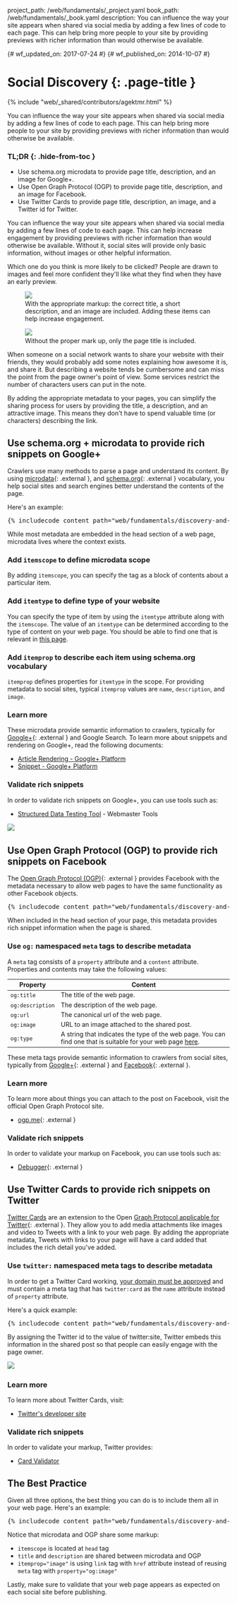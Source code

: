 project_path: /web/fundamentals/_project.yaml
book_path: /web/fundamentals/_book.yaml
description: You can influence the way your site appears when shared via social media by adding a few lines of code to each page. This can help bring more people to your site by providing previews with richer information than would otherwise be available.

{# wf_updated_on: 2017-07-24 #}
{# wf_published_on: 2014-10-07 #}

# Social Discovery {: .page-title }

{% include "web/_shared/contributors/agektmr.html" %}

You can influence the way your site appears when shared via social media by
adding a few lines of code to each page. This can help bring more people to
your site by providing previews with richer information than would otherwise
be available.


### TL;DR {: .hide-from-toc }
- Use schema.org microdata to provide page title, description, and an image for Google+.
- Use Open Graph Protocol (OGP) to provide page title, description, and an image for Facebook.
- Use Twitter Cards to provide page title, description, an image, and a Twitter id for Twitter.

You can influence the way your site appears when shared via social media by
adding a few lines of code to each page. This can help increase engagement by
providing previews with richer information than would otherwise be available.
Without it, social sites will provide only basic information, without images or
other helpful information. 

Which one do you think is more likely to be clicked? People are drawn to images
and feel more confident they'll like what they find when they have an early
preview.

<div class="attempt-left">
  <figure>
    <img src="imgs/gplus-snippet-2.png" srcset="imgs/gplus-snippet-2.png 1x,
      imgs/gplus-snippet-2-2x.png 2x" />
    <figcaption class="success">
      With the appropriate markup: the correct title, a short
      description, and an image are included. Adding these items can help
      increase engagement.
     </figcaption>
  </figure>
</div>
<div class="attempt-right">
  <figure>
    <img src="imgs/gplus-snippet-1.png" srcset="imgs/gplus-snippet-1.png 1x,
      imgs/gplus-snippet-1-2x.png 2x" />
    <figcaption class="warning">
      Without the proper mark up, only the page title is
      included.
     </figcaption>
  </figure>
</div>

<div style="clear:both;"></div>

When someone on a social network wants to share your website with their friends,
they would probably add some notes explaining how awesome it is, and share it.
But describing a website tends be cumbersome and can miss the point from the
page owner's point of view. Some services restrict the number of characters users can
put in the note.

By adding the appropriate metadata to your pages, you can simplify the sharing
process for users by providing the title, a description, and an attractive
image. This means they don't have to spend valuable time (or characters)
describing the link.

## Use schema.org + microdata to provide rich snippets on Google+

Crawlers use many methods to parse a page and understand its content. By using
[microdata](http://www.w3.org/TR/microdata/){: .external }, and
[schema.org](https://schema.org/){: .external } vocabulary, you help social sites and search
engines better understand the contents of the page.

Here's an example:

<pre class="prettyprint">
{% includecode content_path="web/fundamentals/discovery-and-monetization/social-discovery/_code/social-sites.html" region_tag="microdata" adjust_indentation="auto" %}
</pre>

While most metadata are embedded in the head section of a web page, microdata
lives where the context exists.

### Add `itemscope` to define microdata scope
By adding `itemscope`, you can specify the tag as a block of contents about a
particular item.

### Add `itemtype` to define type of your website
You can specify the type of item by using the `itemtype` attribute along with the
`itemscope`. The value of an `itemtype` can be determined according to the type
of content on your web page. You should be able to find one that is relevant
in [this page](https://schema.org/docs/full.html).

### Add `itemprop` to describe each item using schema.org vocabulary
`itemprop` defines properties for `itemtype` in the scope. For providing
metadata to social sites, typical `itemprop` values are `name`, `description`,
and `image`.

### Learn more
These microdata provide semantic information to crawlers, typically for
[Google+](https://plus.google.com/){: .external } and Google Search. To learn more about
snippets and rendering on Google+, read the following documents:

* [Article Rendering - Google+ Platform](/+/web/snippet/article-rendering)
* [Snippet - Google+ Platform](/+/web/snippet/)

### Validate rich snippets
In order to validate rich snippets on Google+, you can use tools such as:

* [Structured Data Testing Tool](https://www.google.com/webmasters/tools/richsnippets) - Webmaster Tools  

<img src="imgs/webmaster-tools.png" srcset="imgs/webmaster-tools.png 1x, imgs/webmaster-tools-2x.png 2x" />

## Use Open Graph Protocol (OGP) to provide rich snippets on Facebook

The [Open Graph Protocol (OGP)](http://ogp.me/){: .external } provides Facebook with the
metadata necessary to allow web pages to have the same functionality as other
Facebook objects.

<pre class="prettyprint">
{% includecode content_path="web/fundamentals/discovery-and-monetization/social-discovery/_code/social-sites.html" region_tag="ogp" adjust_indentation="auto" %}
</pre>

When included in the head section of your page, this metadata provides rich
snippet information when the page is shared.

### Use `og:` namespaced `meta` tags to describe metadata
A `meta` tag consists of a `property` attribute and a `content` attribute.
Properties and contents may take the following values:

<table>
  <thead>
    <tr>
      <th data-th="Property">Property</th>
      <th data-th="Content">Content</th>
    </tr>
  </thead>
  <tbody>
    <tr>
      <td data-th="Property"><code>og:title</code></td>
      <td data-th="Content">The title of the web page.</td>
    </tr>
    <tr>
      <td data-th="Property"><code>og:description</code></td>
      <td data-th="Content">The description of the web page.</td>
    </tr>
    <tr>
      <td data-th="Property"><code>og:url</code></td>
      <td data-th="Content">The canonical url of the web page.</td>
    </tr>
    <tr>
      <td data-th="Property"><code>og:image</code></td>
      <td data-th="Content">URL to an image attached to the shared post.</td>
    </tr>
    <tr>
      <td data-th="Property"><code>og:type</code></td>
      <td data-th="Content">A string that indicates the type of the web page. You can find one that is suitable for your web page <a href="https://developers.facebook.com/docs/reference/opengraph/">here</a>.</td>
    </tr>
  </tbody>
</table>

These meta tags provide semantic information to crawlers from social sites,
typically from [Google+](https://plus.google.com/){: .external } and
[Facebook](https://www.facebook.com/){: .external }.

### Learn more
To learn more about things you can attach to the post on Facebook, visit the
official Open Graph Protocol site.

* [ogp.me](http://ogp.me/){: .external }

### Validate rich snippets
In order to validate your markup on Facebook, you can use tools such as:

* [Debugger](https://developers.facebook.com/tools/debug/){: .external }

## Use Twitter Cards to provide rich snippets on Twitter
[Twitter Cards](https://dev.twitter.com/docs/cards) are an extension to the
Open [Graph Protocol applicable for Twitter](https://twitter.com/){: .external }. They allow
you to add media attachments like images and video to Tweets with a link to
your web page. By adding the appropriate metadata, Tweets with links to your
page will have a card added that includes the rich detail you've added.

### Use `twitter:` namespaced meta tags to describe metadata
In order to get a Twitter Card working, [your domain must be
approved](https://cards-dev.twitter.com/validator) and must
contain a meta tag that has `twitter:card` as the `name` attribute instead of
`property` attribute.
  
Here's a quick example:

<pre class="prettyprint">
{% includecode content_path="web/fundamentals/discovery-and-monetization/social-discovery/_code/social-sites.html" region_tag="twitter" adjust_indentation="auto" %}
</pre>

By assigning the Twitter id to the value of twitter:site, Twitter embeds this
information in the shared post so that people can easily engage with the page
owner.

<img src="imgs/twitter-card.png" srcset="imgs/twitter-card.png 1x, imgs/twitter-card-2x.png 2x" />

### Learn more
To learn more about Twitter Cards, visit:

* [Twitter's developer site](https://dev.twitter.com/docs/cards)

### Validate rich snippets
In order to validate your markup, Twitter provides:

* [Card Validator](https://cards-dev.twitter.com/validator)

## The Best Practice
Given all three options, the best thing you can do is to include them all in
your web page. Here's an example:

<pre class="prettyprint">
{% includecode content_path="web/fundamentals/discovery-and-monetization/social-discovery/_code/social-sites2.html" region_tag="best_practice" adjust_indentation="auto" %}
</pre>

Notice that microdata and OGP share some markup:

* `itemscope` is located at `head` tag
* `title` and `description` are shared between microdata and OGP
* `itemprop="image"` is using `link` tag with `href` attribute instead of
reusing `meta` tag with `property="og:image"`
  
Lastly, make sure to validate that your web page appears as expected on each
social site before publishing.


